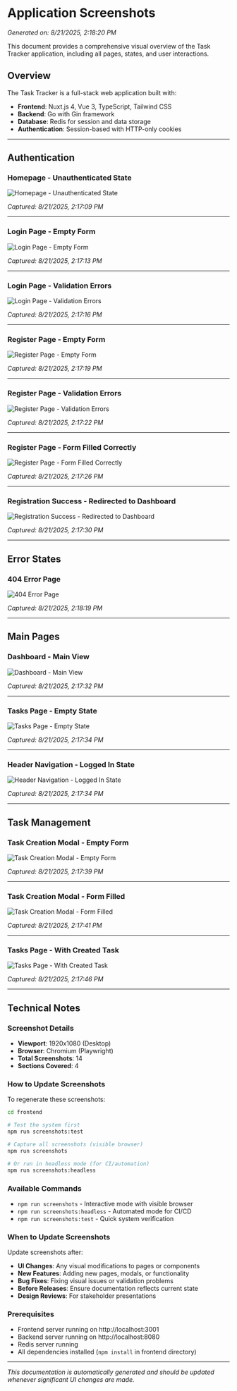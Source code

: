 # Application Screenshots

*Generated on: 8/21/2025, 2:18:20 PM*

This document provides a comprehensive visual overview of the Task Tracker application, including all pages, states, and user interactions.

## Overview

The Task Tracker is a full-stack web application built with:
- **Frontend**: Nuxt.js 4, Vue 3, TypeScript, Tailwind CSS
- **Backend**: Go with Gin framework
- **Database**: Redis for session and data storage
- **Authentication**: Session-based with HTTP-only cookies

---

## Authentication

### Homepage - Unauthenticated State

![Homepage - Unauthenticated State](frontend/screenshots/01-homepage-unauthenticated.png)

*Captured: 8/21/2025, 2:17:09 PM*

---

### Login Page - Empty Form

![Login Page - Empty Form](frontend/screenshots/02-login-page-empty.png)

*Captured: 8/21/2025, 2:17:13 PM*

---

### Login Page - Validation Errors

![Login Page - Validation Errors](frontend/screenshots/03-login-page-validation-errors.png)

*Captured: 8/21/2025, 2:17:16 PM*

---

### Register Page - Empty Form

![Register Page - Empty Form](frontend/screenshots/04-register-page-empty.png)

*Captured: 8/21/2025, 2:17:19 PM*

---

### Register Page - Validation Errors

![Register Page - Validation Errors](frontend/screenshots/05-register-page-validation-errors.png)

*Captured: 8/21/2025, 2:17:22 PM*

---

### Register Page - Form Filled Correctly

![Register Page - Form Filled Correctly](frontend/screenshots/06-register-page-filled.png)

*Captured: 8/21/2025, 2:17:26 PM*

---

### Registration Success - Redirected to Dashboard

![Registration Success - Redirected to Dashboard](frontend/screenshots/07-registration-success-dashboard.png)

*Captured: 8/21/2025, 2:17:30 PM*

---

## Error States

### 404 Error Page

![404 Error Page](frontend/screenshots/17-404-page.png)

*Captured: 8/21/2025, 2:18:19 PM*

---

## Main Pages

### Dashboard - Main View

![Dashboard - Main View](frontend/screenshots/08-dashboard-main.png)

*Captured: 8/21/2025, 2:17:32 PM*

---

### Tasks Page - Empty State

![Tasks Page - Empty State](frontend/screenshots/09-tasks-page-empty.png)

*Captured: 8/21/2025, 2:17:34 PM*

---

### Header Navigation - Logged In State

![Header Navigation - Logged In State](frontend/screenshots/10-header-navigation.png)

*Captured: 8/21/2025, 2:17:34 PM*

---

## Task Management

### Task Creation Modal - Empty Form

![Task Creation Modal - Empty Form](frontend/screenshots/11-task-modal-empty.png)

*Captured: 8/21/2025, 2:17:39 PM*

---

### Task Creation Modal - Form Filled

![Task Creation Modal - Form Filled](frontend/screenshots/12-task-modal-filled.png)

*Captured: 8/21/2025, 2:17:41 PM*

---

### Tasks Page - With Created Task

![Tasks Page - With Created Task](frontend/screenshots/13-tasks-page-with-task.png)

*Captured: 8/21/2025, 2:17:46 PM*

---

## Technical Notes

### Screenshot Details
- **Viewport**: 1920x1080 (Desktop)
- **Browser**: Chromium (Playwright)
- **Total Screenshots**: 14
- **Sections Covered**: 4

### How to Update Screenshots

To regenerate these screenshots:

```bash
cd frontend

# Test the system first
npm run screenshots:test

# Capture all screenshots (visible browser)
npm run screenshots

# Or run in headless mode (for CI/automation)
npm run screenshots:headless
```

### Available Commands

- `npm run screenshots` - Interactive mode with visible browser
- `npm run screenshots:headless` - Automated mode for CI/CD
- `npm run screenshots:test` - Quick system verification

### When to Update Screenshots

Update screenshots after:
- **UI Changes**: Any visual modifications to pages or components
- **New Features**: Adding new pages, modals, or functionality  
- **Bug Fixes**: Fixing visual issues or validation problems
- **Before Releases**: Ensure documentation reflects current state
- **Design Reviews**: For stakeholder presentations

### Prerequisites
- Frontend server running on http://localhost:3001
- Backend server running on http://localhost:8080
- Redis server running
- All dependencies installed (`npm install` in frontend directory)

---

*This documentation is automatically generated and should be updated whenever significant UI changes are made.*
